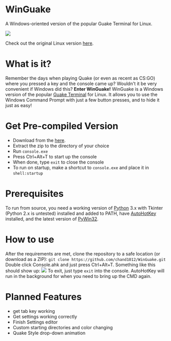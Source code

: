 # WinGuake
A Windows-oriented version of the popular Guake Terminal for Linux.

![](http://i.imgur.com/iEoAsA2.png)

Check out the original Linux version [here](https://github.com/Guake/guake/).

# What is it?
Remember the days when playing Quake (or even as recent as CS:GO) where you pressed a key and the console came up? Wouldn't it be very convenient if Windows did this?
**Enter WinGuake!**
WinGuake is a Windows version of the popular [Guake Terminal](https://github.com/Guake/guake/) for Linux. It allows you to use the Windows Command Prompt with just a few button presses, and to hide it just as easy!

# Get Pre-compiled Version
- Download from the [here](https://github.com/chand1012/winguake/releases).
- Extract the zip to the directory of your choice
- Run `console.exe`
- Press Ctrl+Alt+T to start up the console
- When done, type `exit` to close the console
- To run on startup, make a shortcut to `console.exe` and place it in `shell:startup`

# Prerequisites
 To run from source, you need a working version of [Python](http://python.org) 3.x with Tkinter (Python 2.x is untested) installed and added to PATH, have [AutoHotKey](https://autohotkey.com/) installed, and the latest version of [PyWin32](https://sourceforge.net/projects/pywin32/).

# How to use
After the requirements are met, clone the repository to a safe location (or download as a ZIP):
`git clone https://github.com/chand1012/WinGuake.git`
Double click Console.ahk and just press Ctrl+Alt+T. Something like this should show up:
![](https://i.imgur.com/LbEgJKY.png)
To exit, just type `exit` into the console. AutoHotKey will run in the background for when you need to bring up the CMD again.

# Planned Features
- get tab key working
- Get settings working correctly
- Finish Settings editor
- Custom starting directories and color changing
- Quake Style drop-down animation
